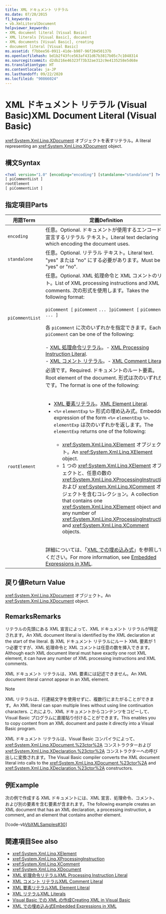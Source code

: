 ```yaml
---
title: XML ドキュメント リテラル
ms.date: 07/20/2015
f1_keywords:
- vb.XmlLiteralDocument
helpviewer_keywords:
- XML document literal [Visual Basic]
- XML literals [Visual Basic], document
- XML documents [Visual Basic], creating
- document literal [Visual Basic]
ms.assetid: f7bbee56-0911-41de-b907-96f20450137b
ms.openlocfilehash: bd1b2f43fce563af431d67b3817b05c7c1048314
ms.sourcegitcommit: d2db216e46323f73b32ae312c9e4135258e5d68e
ms.translationtype: HT
ms.contentlocale: ja-JP
ms.lasthandoff: 09/22/2020
ms.locfileid: "90866024"
---
```

# <a name="xml-document-literal-visual-basic"></a><span data-ttu-id="9a54c-102">XML ドキュメント リテラル (Visual Basic)</span><span class="sxs-lookup"><span data-stu-id="9a54c-102">XML Document Literal (Visual Basic)</span></span>

<span data-ttu-id="9a54c-103"><xref:System.Xml.Linq.XDocument> オブジェクトを表すリテラル。</span><span class="sxs-lookup"><span data-stu-id="9a54c-103">A literal representing an <xref:System.Xml.Linq.XDocument> object.</span></span>  
  
## <a name="syntax"></a><span data-ttu-id="9a54c-104">構文</span><span class="sxs-lookup"><span data-stu-id="9a54c-104">Syntax</span></span>  
  
```xml  
<?xml version="1.0" [encoding="encoding"] [standalone="standalone"] ?>  
[ piCommentList ]  
rootElement  
[ piCommentList ]  
```  
  
## <a name="parts"></a><span data-ttu-id="9a54c-105">指定項目</span><span class="sxs-lookup"><span data-stu-id="9a54c-105">Parts</span></span>  
  
|<span data-ttu-id="9a54c-106">用語</span><span class="sxs-lookup"><span data-stu-id="9a54c-106">Term</span></span>|<span data-ttu-id="9a54c-107">定義</span><span class="sxs-lookup"><span data-stu-id="9a54c-107">Definition</span></span>|  
|---|---|  
|`encoding`|<span data-ttu-id="9a54c-108">任意。</span><span class="sxs-lookup"><span data-stu-id="9a54c-108">Optional.</span></span> <span data-ttu-id="9a54c-109">ドキュメントが使用するエンコードを宣言するリテラル テキスト。</span><span class="sxs-lookup"><span data-stu-id="9a54c-109">Literal text declaring which encoding the document uses.</span></span>|  
|`standalone`|<span data-ttu-id="9a54c-110">任意。</span><span class="sxs-lookup"><span data-stu-id="9a54c-110">Optional.</span></span> <span data-ttu-id="9a54c-111">リテラル テキスト。</span><span class="sxs-lookup"><span data-stu-id="9a54c-111">Literal text.</span></span> <span data-ttu-id="9a54c-112">"yes" または "no" にする必要があります。</span><span class="sxs-lookup"><span data-stu-id="9a54c-112">Must be "yes" or "no".</span></span>|  
|`piCommentList`|<span data-ttu-id="9a54c-113">任意。</span><span class="sxs-lookup"><span data-stu-id="9a54c-113">Optional.</span></span> <span data-ttu-id="9a54c-114">XML 処理命令と XML コメントのリスト。</span><span class="sxs-lookup"><span data-stu-id="9a54c-114">List of XML processing instructions and XML comments.</span></span> <span data-ttu-id="9a54c-115">次の形式を使用します。</span><span class="sxs-lookup"><span data-stu-id="9a54c-115">Takes the following format:</span></span><br /><br /> <span data-ttu-id="9a54c-116">`piComment [` `piComment` `... ]`</span><span class="sxs-lookup"><span data-stu-id="9a54c-116">`piComment [` `piComment` `... ]`</span></span><br /><br /> <span data-ttu-id="9a54c-117">各 `piComment` に次のいずれかを指定できます。</span><span class="sxs-lookup"><span data-stu-id="9a54c-117">Each `piComment` can be one of the following:</span></span><br /><br /> <span data-ttu-id="9a54c-118">-   [XML 処理命令リテラル](xml-processing-instruction-literal.md)。</span><span class="sxs-lookup"><span data-stu-id="9a54c-118">-   [XML Processing Instruction Literal](xml-processing-instruction-literal.md).</span></span><br /><span data-ttu-id="9a54c-119">-   [XML コメント リテラル](xml-comment-literal.md)。</span><span class="sxs-lookup"><span data-stu-id="9a54c-119">-   [XML Comment Literal](xml-comment-literal.md).</span></span>|  
|`rootElement`|<span data-ttu-id="9a54c-120">必須です。</span><span class="sxs-lookup"><span data-stu-id="9a54c-120">Required.</span></span> <span data-ttu-id="9a54c-121">ドキュメントのルート要素。</span><span class="sxs-lookup"><span data-stu-id="9a54c-121">Root element of the document.</span></span> <span data-ttu-id="9a54c-122">形式は次のいずれかです。</span><span class="sxs-lookup"><span data-stu-id="9a54c-122">The format is one of the following:</span></span><br /><br /> <ul><li><span data-ttu-id="9a54c-123">[XML 要素リテラル](xml-element-literal.md)。</span><span class="sxs-lookup"><span data-stu-id="9a54c-123">[XML Element Literal](xml-element-literal.md).</span></span></li><li><span data-ttu-id="9a54c-124">`<%=` `elementExp` `%>` 形式の埋め込み式。</span><span class="sxs-lookup"><span data-stu-id="9a54c-124">Embedded expression of the form `<%=` `elementExp` `%>`.</span></span> <span data-ttu-id="9a54c-125">`elementExp` は次のいずれかを返します。</span><span class="sxs-lookup"><span data-stu-id="9a54c-125">The `elementExp` returns one of the following:</span></span><br /><br /> <ul><li><span data-ttu-id="9a54c-126"><xref:System.Xml.Linq.XElement> オブジェクト。</span><span class="sxs-lookup"><span data-stu-id="9a54c-126">An <xref:System.Xml.Linq.XElement> object.</span></span></li><li><span data-ttu-id="9a54c-127">1 つの <xref:System.Xml.Linq.XElement> オブジェクトと、任意の数の <xref:System.Xml.Linq.XProcessingInstruction> および <xref:System.Xml.Linq.XComment> オブジェクトを含むコレクション。</span><span class="sxs-lookup"><span data-stu-id="9a54c-127">A collection that contains one <xref:System.Xml.Linq.XElement> object and any number of <xref:System.Xml.Linq.XProcessingInstruction> and <xref:System.Xml.Linq.XComment> objects.</span></span></li></ul></li></ul><br /> <span data-ttu-id="9a54c-128">詳細については、「[XML での埋め込み式](../../programming-guide/language-features/xml/embedded-expressions-in-xml.md)」を参照してください。</span><span class="sxs-lookup"><span data-stu-id="9a54c-128">For more information, see [Embedded Expressions in XML](../../programming-guide/language-features/xml/embedded-expressions-in-xml.md).</span></span>|  
  
## <a name="return-value"></a><span data-ttu-id="9a54c-129">戻り値</span><span class="sxs-lookup"><span data-stu-id="9a54c-129">Return Value</span></span>  

 <span data-ttu-id="9a54c-130"><xref:System.Xml.Linq.XDocument> オブジェクト。</span><span class="sxs-lookup"><span data-stu-id="9a54c-130">An <xref:System.Xml.Linq.XDocument> object.</span></span>  
  
## <a name="remarks"></a><span data-ttu-id="9a54c-131">Remarks</span><span class="sxs-lookup"><span data-stu-id="9a54c-131">Remarks</span></span>  

 <span data-ttu-id="9a54c-132">リテラルの先頭にある XML 宣言によって、XML ドキュメント リテラルが特定されます。</span><span class="sxs-lookup"><span data-stu-id="9a54c-132">An XML document literal is identified by the XML declaration at the start of the literal.</span></span> <span data-ttu-id="9a54c-133">各 XML ドキュメント リテラルにルート XML 要素が 1 つ必要ですが、XML 処理命令と XML コメントは任意の数を挿入できます。</span><span class="sxs-lookup"><span data-stu-id="9a54c-133">Although each XML document literal must have exactly one root XML element, it can have any number of XML processing instructions and XML comments.</span></span>  
  
 <span data-ttu-id="9a54c-134">XML ドキュメント リテラルは、XML 要素には記述できません。</span><span class="sxs-lookup"><span data-stu-id="9a54c-134">An XML document literal cannot appear in an XML element.</span></span>  
  
> [!NOTE]
> <span data-ttu-id="9a54c-135">XML リテラルは、行連結文字を使用せずに、複数行にまたがることができます。</span><span class="sxs-lookup"><span data-stu-id="9a54c-135">An XML literal can span multiple lines without using line continuation characters.</span></span> <span data-ttu-id="9a54c-136">これにより、XML ドキュメントからコンテンツをコピーして、Visual Basic プログラムに直接貼り付けることができます。</span><span class="sxs-lookup"><span data-stu-id="9a54c-136">This enables you to copy content from an XML document and paste it directly into a Visual Basic program.</span></span>  
  
 <span data-ttu-id="9a54c-137">XML ドキュメント リテラルは、Visual Basic コンパイラによって、<xref:System.Xml.Linq.XDocument.%23ctor%2A> コンストラクターおよび <xref:System.Xml.Linq.XDeclaration.%23ctor%2A> コンストラクターへの呼び出しに変換されます。</span><span class="sxs-lookup"><span data-stu-id="9a54c-137">The Visual Basic compiler converts the XML document literal into calls to the <xref:System.Xml.Linq.XDocument.%23ctor%2A> and <xref:System.Xml.Linq.XDeclaration.%23ctor%2A> constructors.</span></span>  
  
## <a name="example"></a><span data-ttu-id="9a54c-138">例</span><span class="sxs-lookup"><span data-stu-id="9a54c-138">Example</span></span>  

 <span data-ttu-id="9a54c-139">次の例で作成する XML ドキュメントには、XML 宣言、処理命令、コメント、および別の要素を含む要素が含まれます。</span><span class="sxs-lookup"><span data-stu-id="9a54c-139">The following example creates an XML document that has an XML declaration, a processing instruction, a comment, and an element that contains another element.</span></span>  
  
 [!code-vb[VbXMLSamples#30](~/samples/snippets/visualbasic/VS_Snippets_VBCSharp/VbXMLSamples/VB/XMLSamples13.vb#30)]  
  
## <a name="see-also"></a><span data-ttu-id="9a54c-140">関連項目</span><span class="sxs-lookup"><span data-stu-id="9a54c-140">See also</span></span>

- <xref:System.Xml.Linq.XElement>
- <xref:System.Xml.Linq.XProcessingInstruction>
- <xref:System.Xml.Linq.XComment>
- <xref:System.Xml.Linq.XDocument>
- [<span data-ttu-id="9a54c-141">XML 処理命令リテラル</span><span class="sxs-lookup"><span data-stu-id="9a54c-141">XML Processing Instruction Literal</span></span>](xml-processing-instruction-literal.md)
- [<span data-ttu-id="9a54c-142">XML コメント リテラル</span><span class="sxs-lookup"><span data-stu-id="9a54c-142">XML Comment Literal</span></span>](xml-comment-literal.md)
- [<span data-ttu-id="9a54c-143">XML 要素リテラル</span><span class="sxs-lookup"><span data-stu-id="9a54c-143">XML Element Literal</span></span>](xml-element-literal.md)
- [<span data-ttu-id="9a54c-144">XML リテラル</span><span class="sxs-lookup"><span data-stu-id="9a54c-144">XML Literals</span></span>](index.md)
- [<span data-ttu-id="9a54c-145">Visual Basic での XML の作成</span><span class="sxs-lookup"><span data-stu-id="9a54c-145">Creating XML in Visual Basic</span></span>](../../programming-guide/language-features/xml/creating-xml.md)
- [<span data-ttu-id="9a54c-146">XML での埋め込み式</span><span class="sxs-lookup"><span data-stu-id="9a54c-146">Embedded Expressions in XML</span></span>](../../programming-guide/language-features/xml/embedded-expressions-in-xml.md)
